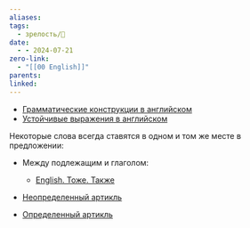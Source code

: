 ```yaml
---
aliases: 
tags:
  - зрелость/🌱
date:
  - - 2024-07-21
zero-link:
  - "[[00 English]]"
parents: 
linked:
---
```

- [Грамматические конструкции в английском](Грамматические%20конструкции%20в%20английском.md)
- [Устойчивые выражения в английском](Устойчивые%20выражения%20в%20английском.md)

Некоторые слова всегда ставятся в одном и том же месте в предложении:
- Между подлежащим и глаголом:
	- [English. Тоже. Также](English.%20Тоже.%20Также.md)

- [Неопределенный артикль](Неопределенный%20артикль.md)
- [Определенный артикль](Определенный%20артикль.md)
